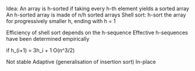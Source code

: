 Idea: 
An array is h-sorted if taking every h-th element yields a sorted array
An h-sorted array is made of n/h sorted arrays
Shell sort: h-sort the array for progressively smaller h, ending with h = 1

Efficiency of shell sort depends on the h-sequence
Effective h-sequences have been determined empirically

if h_(i+1) = 3h_i + 1
O(n^3/2)

Not stable
Adaptive (generalisation of insertion sort)
In-place
